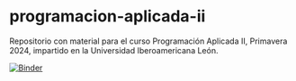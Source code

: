 # programacion-aplicada-ii

Repositorio con material para el curso Programación Aplicada II, Primavera 2024, impartido en la Universidad Iberoamericana León. 


[![Binder](https://mybinder.org/badge_logo.svg)](https://mybinder.org/v2/gh/d-alvarado-iberoleon/programacion-aplicada-ii/HEAD)
